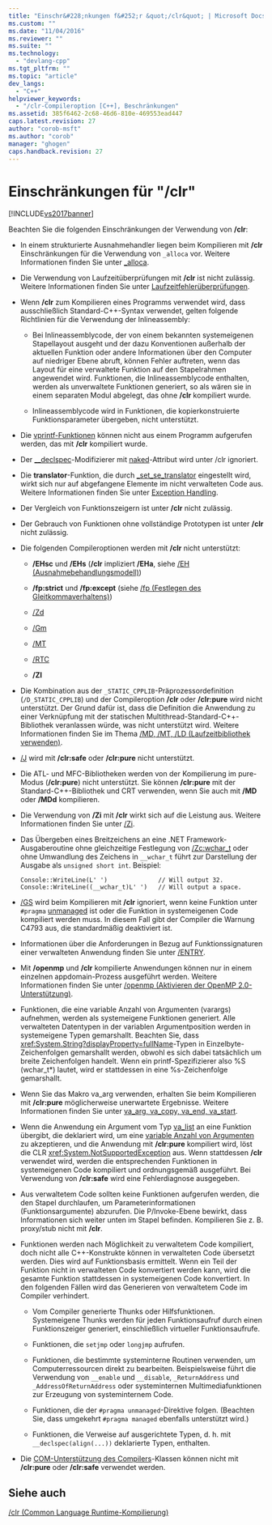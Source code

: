 ```yaml
---
title: "Einschr&#228;nkungen f&#252;r &quot;/clr&quot; | Microsoft Docs"
ms.custom: ""
ms.date: "11/04/2016"
ms.reviewer: ""
ms.suite: ""
ms.technology: 
  - "devlang-cpp"
ms.tgt_pltfrm: ""
ms.topic: "article"
dev_langs: 
  - "C++"
helpviewer_keywords: 
  - "/clr-Compileroption [C++], Beschränkungen"
ms.assetid: 385f6462-2c68-46d6-810e-469553ead447
caps.latest.revision: 27
author: "corob-msft"
ms.author: "corob"
manager: "ghogen"
caps.handback.revision: 27
---
```

# Einschr&#228;nkungen f&#252;r &quot;/clr&quot;
[!INCLUDE[vs2017banner](../../assembler/inline/includes/vs2017banner.md)]

Beachten Sie die folgenden Einschränkungen der Verwendung von **\/clr**:  
  
-   In einem strukturierte Ausnahmehandler liegen beim Kompilieren mit **\/clr** Einschränkungen für die Verwendung von `_alloca` vor.  Weitere Informationen finden Sie unter [\_alloca](../../c-runtime-library/reference/alloca.md).  
  
-   Die Verwendung von Laufzeitüberprüfungen mit **\/clr** ist nicht zulässig.  Weitere Informationen finden Sie unter [Laufzeitfehlerüberprüfungen](../Topic/How%20to:%20Use%20Native%20Run-Time%20Checks.md).  
  
-   Wenn **\/clr** zum Kompilieren eines Programms verwendet wird, dass ausschließlich Standard\-C\+\+\-Syntax verwendet, gelten folgende Richtlinien für die Verwendung der Inlineassembly:  
  
    -   Bei Inlineassemblycode, der von einem bekannten systemeigenen Stapellayout ausgeht und der dazu Konventionen außerhalb der aktuellen Funktion oder andere Informationen über den Computer auf niedriger Ebene abruft, können Fehler auftreten, wenn das Layout für eine verwaltete Funktion auf den Stapelrahmen angewendet wird.  Funktionen, die Inlineassemblycode enthalten, werden als unverwaltete Funktionen generiert, so als wären sie in einem separaten Modul abgelegt, das ohne **\/clr** kompiliert wurde.  
  
    -   Inlineassemblycode wird in Funktionen, die kopierkonstruierte Funktionsparameter übergeben, nicht unterstützt.  
  
-   Die [vprintf\-Funktionen](../../c-runtime-library/vprintf-functions.md) können nicht aus einem Programm aufgerufen werden, das mit **\/clr** kompiliert wurde.  
  
-   Der [\_\_declspec](../../cpp/declspec.md)\-Modifizierer mit [naked](../../cpp/naked-cpp.md)\-Attribut wird unter \/clr ignoriert.  
  
-   Die **translator**\-Funktion, die durch [\_set\_se\_translator](../../c-runtime-library/reference/set-se-translator.md) eingestellt wird, wirkt sich nur auf abgefangene Elemente im nicht verwalteten Code aus.  Weitere Informationen finden Sie unter [Exception Handling](../../windows/exception-handling-cpp-component-extensions.md).  
  
-   Der Vergleich von Funktionszeigern ist unter **\/clr** nicht zulässig.  
  
-   Der Gebrauch von Funktionen ohne vollständige Prototypen ist unter **\/clr** nicht zulässig.  
  
-   Die folgenden Compileroptionen werden mit **\/clr** nicht unterstützt:  
  
    -   **\/EHsc** und **\/EHs** \(**\/clr** impliziert **\/EHa**, siehe [\/EH \(Ausnahmebehandlungsmodell\)](../../build/reference/eh-exception-handling-model.md)\)  
  
    -   **\/fp:strict** und **\/fp:except** \(siehe [\/fp \(Festlegen des Gleitkommaverhaltens\)](../../build/reference/fp-specify-floating-point-behavior.md)\)  
  
    -   [\/Zd](../../build/reference/z7-zi-zi-debug-information-format.md)  
  
    -   [\/Gm](../../build/reference/gm-enable-minimal-rebuild.md)  
  
    -   [\/MT](../../build/reference/md-mt-ld-use-run-time-library.md)  
  
    -   [\/RTC](../../build/reference/rtc-run-time-error-checks.md)  
  
    -   **\/ZI**  
  
-   Die Kombination aus der `_STATIC_CPPLIB`\-Präprozessordefinition \(`/D_STATIC_CPPLIB`\) und der Compileroption **\/clr** oder **\/clr:pure** wird nicht unterstützt.  Der Grund dafür ist, dass die Definition die Anwendung zu einer Verknüpfung mit der statischen Multithread\-Standard\-C\+\+\-Bibliothek veranlassen würde, was nicht unterstützt wird.  Weitere Informationen finden Sie im Thema [\/MD, \/MT, \/LD \(Laufzeitbibliothek verwenden\)](../../build/reference/md-mt-ld-use-run-time-library.md).  
  
-   [\/J](../../build/reference/j-default-char-type-is-unsigned.md) wird mit **\/clr:safe** oder **\/clr:pure** nicht unterstützt.  
  
-   Die ATL\- und MFC\-Bibliotheken werden von der Kompilierung im pure\-Modus \(**\/clr:pure**\) nicht unterstützt.  Sie können **\/clr:pure** mit der Standard\-C\+\+\-Bibliothek und CRT verwenden, wenn Sie auch mit **\/MD** oder **\/MDd** kompilieren.  
  
-   Die Verwendung von **\/Zi** mit **\/clr** wirkt sich auf die Leistung aus.  Weitere Informationen finden Sie unter [\/Zi](../../build/reference/z7-zi-zi-debug-information-format.md).  
  
-   Das Übergeben eines Breitzeichens an eine .NET Framework\-Ausgaberoutine ohne gleichzeitige Festlegung von [\/Zc:wchar\_t](../../build/reference/zc-wchar-t-wchar-t-is-native-type.md) oder ohne Umwandlung des Zeichens in `__wchar_t` führt zur Darstellung der Ausgabe als `unsigned short int`.  Beispiel:  
  
    ```  
    Console::WriteLine(L' ')              // Will output 32.  
    Console::WriteLine((__wchar_t)L' ')   // Will output a space.  
    ```  
  
-   [\/GS](../../build/reference/gs-buffer-security-check.md) wird beim Kompilieren mit **\/clr** ignoriert, wenn keine Funktion unter `#pragma` [unmanaged](../../preprocessor/managed-unmanaged.md) ist oder die Funktion in systemeigenen Code kompiliert werden muss. In diesem Fall gibt der Compiler die Warnung C4793 aus, die standardmäßig deaktiviert ist.  
  
-   Informationen über die Anforderungen in Bezug auf Funktionssignaturen einer verwalteten Anwendung finden Sie unter [\/ENTRY](../../build/reference/entry-entry-point-symbol.md).  
  
-   Mit **\/openmp** und **\/clr** kompilierte Anwendungen können nur in einem einzelnen appdomain\-Prozess ausgeführt werden.  Weitere Informationen finden Sie unter [\/openmp \(Aktivieren der OpenMP 2.0\-Unterstützung\)](../../build/reference/openmp-enable-openmp-2-0-support.md).  
  
-   Funktionen, die eine variable Anzahl von Argumenten \(varargs\) aufnehmen, werden als systemeigene Funktionen generiert.  Alle verwalteten Datentypen in der variablen Argumentposition werden in systemeigene Typen gemarshallt.  Beachten Sie, dass <xref:System.String?displayProperty=fullName>\-Typen in Einzelbyte\-Zeichenfolgen gemarshallt werden, obwohl es sich dabei tatsächlich um breite Zeichenfolgen handelt.  Wenn ein printf\-Spezifizierer also %S \(wchar\_t\*\) lautet, wird er stattdessen in eine %s\-Zeichenfolge gemarshallt.  
  
-   Wenn Sie das Makro va\_arg verwenden, erhalten Sie beim Kompilieren mit **\/clr:pure** möglicherweise unerwartete Ergebnisse.  Weitere Informationen finden Sie unter [va\_arg, va\_copy, va\_end, va\_start](../../c-runtime-library/reference/va-arg-va-copy-va-end-va-start.md).  
  
-   Wenn die Anwendung ein Argument vom Typ [va\_list](../../c-runtime-library/reference/va-arg-va-copy-va-end-va-start.md) an eine Funktion übergibt, die deklariert wird, um eine [variable Anzahl von Argumenten](../../misc/variable-argument-lists.md) zu akzeptieren, und die Anwendung mit **\/clr:pure** kompiliert wird, löst die CLR <xref:System.NotSupportedException> aus.  Wenn stattdessen **\/clr**  verwendet wird, werden die entsprechenden Funktionen in systemeigenen Code kompiliert und ordnungsgemäß ausgeführt.  Bei Verwendung von **\/clr:safe** wird eine Fehlerdiagnose ausgegeben.  
  
-   Aus verwaltetem Code sollten keine Funktionen aufgerufen werden, die den Stapel durchlaufen, um Parameterinformationen \(Funktionsargumente\) abzurufen. Die P\/Invoke\-Ebene bewirkt, dass Informationen sich weiter unten im Stapel befinden.  Kompilieren Sie z. B. proxy\/stub nicht mit **\/clr**.  
  
-   Funktionen werden nach Möglichkeit zu verwaltetem Code kompiliert, doch nicht alle C\+\+\-Konstrukte können in verwalteten Code übersetzt werden.  Dies wird auf Funktionsbasis ermittelt.  Wenn ein Teil der Funktion nicht in verwalteten Code konvertiert werden kann, wird die gesamte Funktion stattdessen in systemeigenen Code konvertiert.  In den folgenden Fällen wird das Generieren von verwaltetem Code im Compiler verhindert.  
  
    -   Vom Compiler generierte Thunks oder Hilfsfunktionen.  Systemeigene Thunks werden für jeden Funktionsaufruf durch einen Funktionszeiger generiert, einschließlich virtueller Funktionsaufrufe.  
  
    -   Funktionen, die `setjmp` oder `longjmp` aufrufen.  
  
    -   Funktionen, die bestimmte systeminterne Routinen verwenden, um Computerressourcen direkt zu bearbeiten.  Beispielsweise führt die Verwendung von `__enable` und `__disable`, `_ReturnAddress` und `_AddressOfReturnAddress` oder systeminternen Multimediafunktionen zur Erzeugung von systeminternem Code.  
  
    -   Funktionen, die der `#pragma unmanaged`\-Direktive folgen. \(Beachten Sie, dass umgekehrt `#pragma managed` ebenfalls unterstützt wird.\)  
  
    -   Funktionen, die Verweise auf ausgerichtete Typen, d. h. mit `__declspec(align(...))` deklarierte Typen, enthalten.  
  
-   Die [COM\-Unterstützung des Compilers](../../cpp/compiler-com-support.md)\-Klassen können nicht mit **\/clr:pure** oder **\/clr:safe** verwendet werden.  
  
## Siehe auch  
 [\/clr \(Common Language Runtime\-Kompilierung\)](../../build/reference/clr-common-language-runtime-compilation.md)